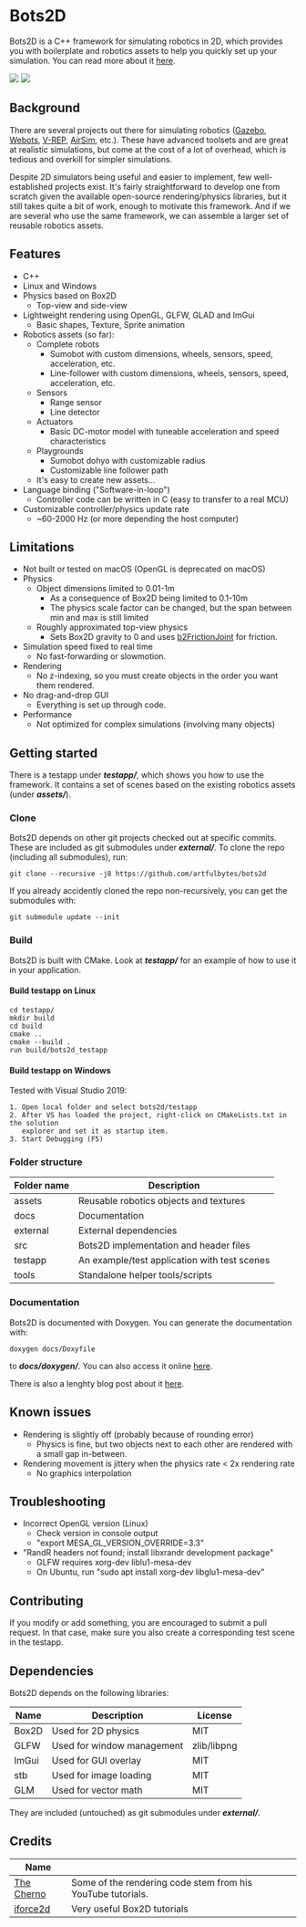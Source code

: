 # Bots2D
Bots2D is a C++ framework for simulating robotics in 2D, which provides you
with boilerplate and robotics assets to help you quickly set up your simulation.
You can read more about it [here](https://www.artfulbytes.com/bots2d-blogpost).

<img src="docs/images/sumobot_feature.gif">

<img src="docs/images/line_follower_feature.png">

## Background
There are several projects out there for simulating robotics ([Gazebo](http://gazebosim.org/),
[Webots](https://cyberbotics.com/), [V-REP](https://www.coppeliarobotics.com/),
[AirSim](https://github.com/microsoft/AirSim), etc.). These have advanced toolsets
and are great at realistic simulations, but come at the cost of a lot of overhead,
which is tedious and overkill for simpler simulations.

Despite 2D simulators being useful and easier to implement, few well-established
projects exist. It's fairly straightforward to develop one from scratch given the
available open-source rendering/physics libraries, but it still takes quite a bit
of work, enough to motivate this framework. And if we are several who use the
same framework, we can assemble a larger set of reusable robotics assets.

## Features
* C++
* Linux and Windows
* Physics based on Box2D
    - Top-view and side-view
* Lightweight rendering using OpenGL, GLFW, GLAD and ImGui
    - Basic shapes, Texture, Sprite animation
* Robotics assets (so far):
    - Complete robots
        + Sumobot with custom dimensions, wheels, sensors, speed, acceleration, etc.
        + Line-follower with custom dimensions, wheels, sensors, speed, acceleration, etc.
    - Sensors
        + Range sensor
        + Line detector
    - Actuators
        + Basic DC-motor model with tuneable acceleration and speed characteristics
    - Playgrounds
        + Sumobot dohyo with customizable radius
        + Customizable line follower path
    - It's easy to create new assets...
* Language binding ("Software-in-loop")
    - Controller code can be written in C (easy to transfer to a real MCU)
* Customizable controller/physics update rate
    - ~60-2000 Hz (or more depending the host computer)

## Limitations
* Not built or tested on macOS (OpenGL is deprecated on macOS)
* Physics
    - Object dimensions limited to 0.01-1m
        + As a consequence of Box2D being limited to 0.1-10m
        + The physics scale factor can be changed, but the span between min and max is still limited
    - Roughly approximated top-view physics
        + Sets Box2D gravity to 0 and uses [b2FrictionJoint](https://box2d.org/documentation/classb2_friction_joint.html) for friction.
* Simulation speed fixed to real time
    - No fast-forwarding or slowmotion.
* Rendering
    - No z-indexing, so you must create objects in the order you want them rendered.
* No drag-and-drop GUI
    - Everything is set up through code.
* Performance
    - Not optimized for complex simulations (involving many objects)

## Getting started
There is a testapp under ***testapp/***, which shows you how to use the framework. It
contains a set of scenes based on the existing robotics assets (under ***assets/***).

### Clone
Bots2D depends on other git projects checked out at specific commits. These
are included as git submodules under ***external/***. To clone the repo (including all
submodules), run:

```
git clone --recursive -j8 https://github.com/artfulbytes/bots2d
```

If you already accidently cloned the repo non-recursively, you can get the submodules with:

```
git submodule update --init
```

### Build
Bots2D is built with CMake. Look at ***testapp/*** for an example of how to use it
in your application.

#### Build testapp on Linux

```
cd testapp/
mkdir build
cd build
cmake ..
cmake --build .
run build/bots2d_testapp
```

#### Build testapp on Windows
Tested with Visual Studio 2019:

```
1. Open local folder and select bots2d/testapp
2. After VS has loaded the project, right-click on CMakeLists.txt in the solution
   explorer and set it as startup item.
3. Start Debugging (F5)
```

### Folder structure
| Folder name | Description                                                  |
| ------------| -------------------------------------------------------------|
| assets      | Reusable robotics objects and textures                       |
| docs        | Documentation                                                |
| external    | External dependencies                                        |
| src         | Bots2D implementation and header files                       |
| testapp     | An example/test application with test scenes                 |
| tools       | Standalone helper tools/scripts                              |

### Documentation
Bots2D is documented with Doxygen. You can generate the documentation with:

```
doxygen docs/Doxyfile
```
to ***docs/doxygen/***.
You can also access it online [here](https://artfulbytes.github.io/bots2d/).

There is also a lenghty blog post about it [here](https://www.artfulbytes.com/bots2d-blogpost).

## Known issues
* Rendering is slightly off (probably because of rounding error)
    - Physics is fine, but two objects next to each other are rendered with
      a small gap in-between.
* Rendering movement is jittery when the physics rate < 2x rendering rate
    - No graphics interpolation

## Troubleshooting
* Incorrect OpenGL version (Linux)
    - Check version in console output
    - "export MESA_GL_VERSION_OVERRIDE=3.3"
* "RandR headers not found; install libxrandr development package"
    - GLFW requires xorg-dev liblu1-mesa-dev
    - On Ubuntu, run "sudo apt install xorg-dev libglu1-mesa-dev"

## Contributing
If you modify or add something, you are encouraged to submit a pull
request. In that case, make sure you also create a corresponding test scene in
the testapp.

## Dependencies
Bots2D depends on the following libraries:

| Name  | Description                     | License     |
| ------| --------------------------------| ------------|
| Box2D | Used for 2D physics          | MIT         |
| GLFW  | Used for window management   | zlib/libpng |
| ImGui | Used for GUI overlay         | MIT         |
| stb   | Used for image loading       | MIT         |
| GLM   | Used for vector math | MIT         |

They are included (untouched) as git submodules under ***external/***.

## Credits
| Name | |
| ---- | ---- |
| [The Cherno](https://www.youtube.com/channel/UCQ-W1KE9EYfdxhL6S4twUNw) | Some of the rendering code stem from his YouTube tutorials. |
| [iforce2d](https://www.iforce2d.net/) | Very useful Box2D tutorials |
